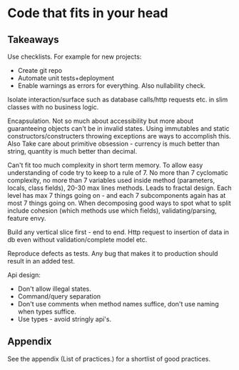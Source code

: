 # Code that fits in your head

## Takeaways

Use checklists. For example for new projects:

* Create git repo
* Automate unit tests+deployment
* Enable warnings as errors for everything. Also nullability check.

Isolate interaction/surface such as database calls/http requests etc. in slim classes with no business logic.

Encapsulation. Not so much about accessibility but more about guaranteeing objects can't be in invalid states. Using immutables and static constructors/constructers throwing exceptions are ways to accomplish this. Also Take care about primitive obsession - currency is much better than string, quantity is much better than decimal.

Can't fit too much complexity in short term memory. To allow easy understanding of code try to keep to a rule of 7. No more than 7 cyclomatic complexity, no more than 7 variables used inside method (parameters, locals, class fields), 20-30 max lines methods. Leads to fractal design. Each level has max 7 things going on - and each 7 subcomponents again has at most 7 things going on. When decomposing good ways to spot what to split include cohesion (which methods use which fields), validating/parsing, feature envy.

Build any vertical slice first - end to end. Http request to insertion of data in db even without validation/complete model etc.

Reproduce defects as tests. Any bug that makes it to production should result in an added test.

Api design:

* Don't allow illegal states.
* Command/query separation
* Don't use comments when method names suffice, don't use naming when types suffice.
* Use types - avoid stringly api's.

## Appendix

See the appendix (List of practices.) for a shortlist of good practices.
